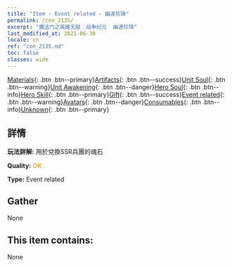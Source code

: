 ```yaml
---
title: "Item - Event related - 幽邃珍珠"
permalink: /con_2135/
excerpt: "魔法门之英雄无敌：战争纪元  幽邃珍珠"
last_modified_at: 2021-06-30
locale: cn
ref: "con_2135.md"
toc: false
classes: wide
---
```

 [Materials](/ItemsCN/){: .btn .btn--primary}[Artifacts](/ItemsCN/Artifacts/){: .btn .btn--success}[Unit Soul](/ItemsCN/UnitSoul/){: .btn .btn--warning}[Unit Awakening](/ItemsCN/UnitAwakening/){: .btn .btn--danger}[Hero Soul](/ItemsCN/HeroSoul/){: .btn .btn--info}[Hero Skill](/ItemsCN/HeroSkill/){: .btn .btn--primary}[Gift](/ItemsCN/Gift/){: .btn .btn--success}[Event related](/ItemsCN/Events/){: .btn .btn--warning}[Avatars](/ItemsCN/Avatars/){: .btn .btn--danger}[Consumables](/ItemsCN/Consumables/){: .btn .btn--info}[Unknown](/ItemsCN/Unknown/){: .btn .btn--primary}

## 詳情
 **玩法詳解:** 用於兌換SSR兵團的魂石

 **Quality:** <span style="color: #FF8C00">OK</span>

 **Type:** Event related

## Gather

  None

## This item contains:

  None

